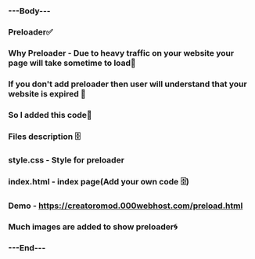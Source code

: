 ### ---Body---
### Preloader✅
### Why Preloader - Due to heavy traffic on your website your page will take sometime to load📢
### If you don't add preloader then user will understand that your website is expired 🥺
### So I added this code🧰
### Files description 🗄️
### style.css - Style for preloader
### index.html - index page(Add your own code 🗄️)
### Demo - https://creatoromod.000webhost.com/preload.html
### Much images are added to show preloader🌀
### ---End---
